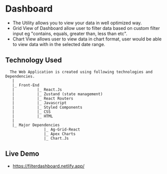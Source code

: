 # Dashboard
- The Utility allows you to view your data in well optimized way.
- Grid View of Dashboard allow user to filter data based on custom filter input eg "contains, equals, greater than, less than etc".
- Chart View allows user to view data in chart format, user would be able to view data with in the selected date range.

## Technology Used
      The Web Application is created using following technologies and Dependencies.
       |
       |_ Front-End 
       |          |_ React.Js
       |          |_ Zustand (state management) 
       |          |_ React Routers
       |          |_ Javascript
       |          |_ Styled Components
       |          |_ CSS 
       |          |_ HTML
       |
       |_ Major Dependencies
                     |_ Ag-Grid-React     
                     |_ Apex Charts
                     |_ Chart.Js


## Live Demo
 - https://filterdashboard.netlify.app/
